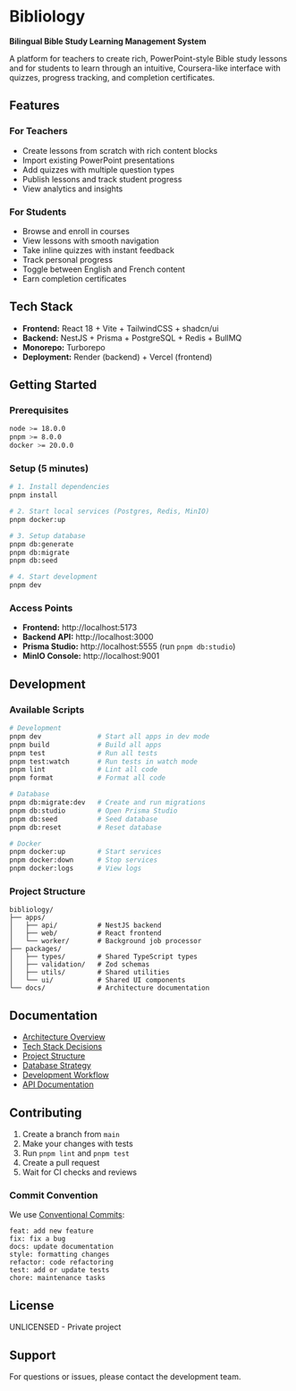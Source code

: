# Bibliology

**Bilingual Bible Study Learning Management System**

A platform for teachers to create rich, PowerPoint-style Bible study lessons and for students to learn through an intuitive, Coursera-like interface with quizzes, progress tracking, and completion certificates.

## Features

### For Teachers

- Create lessons from scratch with rich content blocks
- Import existing PowerPoint presentations
- Add quizzes with multiple question types
- Publish lessons and track student progress
- View analytics and insights

### For Students

- Browse and enroll in courses
- View lessons with smooth navigation
- Take inline quizzes with instant feedback
- Track personal progress
- Toggle between English and French content
- Earn completion certificates

## Tech Stack

- **Frontend:** React 18 + Vite + TailwindCSS + shadcn/ui
- **Backend:** NestJS + Prisma + PostgreSQL + Redis + BullMQ
- **Monorepo:** Turborepo
- **Deployment:** Render (backend) + Vercel (frontend)

## Getting Started

### Prerequisites

```bash
node >= 18.0.0
pnpm >= 8.0.0
docker >= 20.0.0
```

### Setup (5 minutes)

```bash
# 1. Install dependencies
pnpm install

# 2. Start local services (Postgres, Redis, MinIO)
pnpm docker:up

# 3. Setup database
pnpm db:generate
pnpm db:migrate
pnpm db:seed

# 4. Start development
pnpm dev
```

### Access Points

- **Frontend:** http://localhost:5173
- **Backend API:** http://localhost:3000
- **Prisma Studio:** http://localhost:5555 (run `pnpm db:studio`)
- **MinIO Console:** http://localhost:9001

## Development

### Available Scripts

```bash
# Development
pnpm dev              # Start all apps in dev mode
pnpm build            # Build all apps
pnpm test             # Run all tests
pnpm test:watch       # Run tests in watch mode
pnpm lint             # Lint all code
pnpm format           # Format all code

# Database
pnpm db:migrate:dev   # Create and run migrations
pnpm db:studio        # Open Prisma Studio
pnpm db:seed          # Seed database
pnpm db:reset         # Reset database

# Docker
pnpm docker:up        # Start services
pnpm docker:down      # Stop services
pnpm docker:logs      # View logs
```

### Project Structure

```
bibliology/
├── apps/
│   ├── api/          # NestJS backend
│   ├── web/          # React frontend
│   └── worker/       # Background job processor
├── packages/
│   ├── types/        # Shared TypeScript types
│   ├── validation/   # Zod schemas
│   ├── utils/        # Shared utilities
│   └── ui/           # Shared UI components
└── docs/             # Architecture documentation
```

## Documentation

- [Architecture Overview](./docs/architecture/README.md)
- [Tech Stack Decisions](./docs/architecture/adr-001-tech-stack.md)
- [Project Structure](./docs/architecture/project-structure.md)
- [Database Strategy](./docs/architecture/database-strategy.md)
- [Development Workflow](./docs/architecture/dev-workflow.md)
- [API Documentation](./docs/api/openapi.yml)

## Contributing

1. Create a branch from `main`
2. Make your changes with tests
3. Run `pnpm lint` and `pnpm test`
4. Create a pull request
5. Wait for CI checks and reviews

### Commit Convention

We use [Conventional Commits](https://www.conventionalcommits.org/):

```
feat: add new feature
fix: fix a bug
docs: update documentation
style: formatting changes
refactor: code refactoring
test: add or update tests
chore: maintenance tasks
```

## License

UNLICENSED - Private project

## Support

For questions or issues, please contact the development team.

